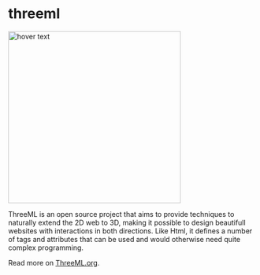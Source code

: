 # threeml

<img src="http://threeml.org/sub/images/logo.png" width="350" title="hover text">
<p>ThreeML is an open source project that aims to provide techniques to naturally extend the 2D web to 3D, making it possible to design beautifull websites with interactions in both directions. Like Html, it defines a number of tags and attributes that can be used and would otherwise need quite complex programming.</p>
<p>Read more on <a href="http://threeml.org">ThreeML.org</a>.</p>
